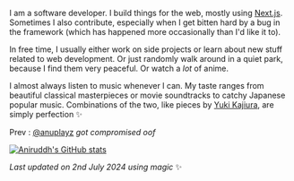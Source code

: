 I am a software developer. I build things for the web, mostly using [Next.js](https://nextjs.org). Sometimes I also contribute, especially when I get bitten hard by a bug in the framework (which has happened more occasionally than I'd like it to).

In free time, I usually either work on side projects or learn about new stuff related to web development. Or just randomly walk around in a quiet park, because I find them very peaceful. Or watch a *lot* of anime.

I almost always listen to music whenever I can. My taste ranges from beautiful classical masterpieces or movie soundtracks to catchy Japanese popular music. Combinations of the two, like pieces by [Yuki Kajiura](https://en.wikipedia.org/wiki/Yuki_Kajiura), are simply perfection ✨

Prev : [@anuplayz](https://github.com/anuplayz) *got compromised oof*
<!-- EXCLUDE -->

[![Aniruddh's GitHub stats](https://github-readme-stats.vercel.app/api?username=icantcodefyi&theme=nord&hide_border=true&text_bold=false)](https://github.com/anuraghazra/github-readme-stats)
  
<!-- Last updated on Tue Jul 02 2024 06:37:45 GMT+0000 (Coordinated Universal Time) ;-;-->
<i>Last updated on 2nd July 2024 using magic</i> ✨ 